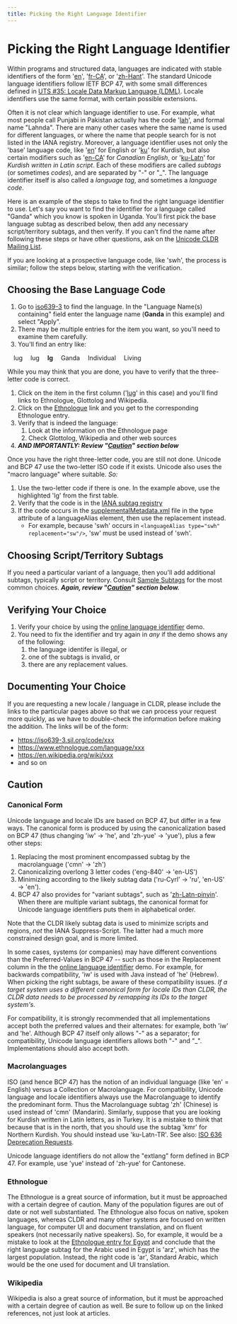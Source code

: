 ```yaml
---
title: Picking the Right Language Identifier
---
```


# Picking the Right Language Identifier

Within programs and structured data, languages are indicated with stable identifiers of the form '[en](http://unicode.org/cldr/utility/languageid.jsp?a=en)', '[fr\-CA](http://unicode.org/cldr/utility/languageid.jsp?a=fr-CA)', or '[zh\-Hant](http://unicode.org/cldr/utility/languageid.jsp?a=zh-Hant&l=en)'. The standard Unicode language identifiers follow IETF BCP 47, with some small differences defined in [UTS \#35: Locale Data Markup Language (LDML)](http://www.unicode.org/reports/tr35/). Locale identifiers use the same format, with certain possible extensions.

Often it is not clear which language identifier to use. For example, what most people call Punjabi in Pakistan actually has the code '[lah](http://unicode.org/cldr/utility/languageid.jsp?a=lah)', and formal name "Lahnda". There are many other cases where the same name is used for different languages, or where the name that people search for is not listed in the IANA registry. Moreover, a language identifier uses not only the 'base' language code, like '[en](http://unicode.org/cldr/utility/languageid.jsp?a=en)' for English or '[ku](http://unicode.org/cldr/utility/languageid.jsp?a=ku)' for Kurdish, but also certain modifiers such as '[en\-CA](http://unicode.org/cldr/utility/languageid.jsp?a=en-CA)' for *Canadian English*, or '[ku\-Latn](http://ku-Latn)' for *Kurdish written in Latin script*. Each of these modifiers are called *subtags* (or sometimes *codes*), and are separated by "\-" or "\_". The language identifier itself is also called a *language tag*, and sometimes a *language code*.

Here is an example of the steps to take to find the right language identifier to use. Let's say you want to find the identifier for a language called "Ganda" which you know is spoken in Uganda. You'll first pick the base language subtag as described below, then add any necessary script/territory subtags, and then verify. If you can't find the name after following these steps or have other questions, ask on the [Unicode CLDR Mailing List](http://www.unicode.org/consortium/distlist.html#cldr_list).

If you are looking at a prospective language code, like 'swh', the process is similar; follow the steps below, starting with the verification.

## Choosing the Base Language Code

1. Go to [iso639\-3](https://iso639-3.sil.org/code_tables/639/data) to find the language. In the "Language Name(s) containing" field enter the language name (**Ganda** in this example) and select "Apply".
2. There may be multiple entries for the item you want, so you'll need to examine them carefully.
3. You'll find an entry like:

&emsp;lug&emsp; lug&emsp; **lg**&emsp; Ganda&emsp; Individual&emsp; Living

While you may think that you are done, you have to verify that the three\-letter code is correct.

1. Click on the item in the first column ('[lug](https://iso639-3.sil.org/code/lug)' in this case) and you'll find links to Ethnologue, Glottolog and Wikipedia.
2. Click on the [Ethnologue](http://www.ethnologue.com/language/lug) link and you get to the corresponding Ethnologue entry.
3. Verify that is indeed the language:
	1. Look at the information on the Ethnologue page
	2. Check Glottolog, Wikipedia and other web sources
4. ***AND IMPORTANTLY: Review "[Caution](#caution)" section below***

Once you have the right three\-letter code, you are still not done. Unicode and BCP 47 use the two\-letter ISO code if it exists. Unicode also uses the "macro language" where suitable. *So:*


1. Use the two\-letter code if there is one. In the example above, use the highlighted 'lg' from the first table.
2. Verify that the code is in the [IANA subtag registry](http://www.iana.org/assignments/language-subtag-registry)
3. If the code occurs in the [supplementalMetadata.xml](http://github.com/unicode-org/cldr/blob/main/common/supplemental/supplementalMetadata.xml) file in the type attribute of a languageAlias element, then use the replacement instead.
	- For example, because 'swh' occurs in `<languageAlias type="swh" replacement="sw"/>`, 'sw' must be used instead of 'swh'.


## Choosing Script/Territory Subtags

If you need a particular variant of a language, then you'll add additional subtags, typically script or territory. Consult [Sample Subtags](http://unicode.org/cldr/utility/sample_subtags.html) for the most common choices. ***Again, review "[Caution](#caution)" section below.***

## Verifying Your Choice

1. Verify your choice by using the [online language identifier](http://unicode.org/cldr/utility/languageid.jsp) demo.
2. You need to fix the identifier and try again in *any* if the demo shows any of the following:
	1. the language identifer is illegal, or
	2. one of the subtags is invalid, or
	3. there are any replacement values.

## Documenting Your Choice

If you are requesting a new locale / language in CLDR, please include the links to the particular pages above so that we can process your request more quickly, as we have to double-check the information before making the addition. The links will be of the form:


- https://iso639-3.sil.org/code/xxx
- https://www.ethnologue.com/language/xxx
- https://en.wikipedia.org/wiki/xxx
- and so on

## Caution

### Canonical Form

Unicode language and locale IDs are based on BCP 47, but differ in a few ways. The canonical form is produced by using the canonicalization based on BCP 47 (thus changing 'iw' → 'he', and 'zh\-yue' → 'yue'), plus a few other steps:

1. Replacing the most prominent encompassed subtag by the macrolanguage ('cmn' → 'zh')
2. Canonicalizing overlong 3 letter codes ('eng\-840' → 'en\-US')
3. Minimizing according to the likely subtag data ('ru\-Cyrl' → 'ru', 'en\-US' → 'en').
4. BCP 47 also provides for "variant subtags", such as '[zh\-Latn\-pinyin](http://unicode.org/cldr/utility/languageid.jsp?a=zh-Latn-pinyin)'. When there are multiple variant subtags, the canonical format for Unicode language identifiers puts them in alphabetical order.

Note that the CLDR likely subtag data is used to minimize scripts and regions, *not* the IANA Suppress\-Script. The latter had a much more constrained design goal, and is more limited.

In some cases, systems (or companies) may have different conventions than the Preferred\-Values in BCP 47 \-\- such as those in the Replacement column in the the [online language identifier](http://unicode.org/cldr/utility/languageid.jsp) demo. For example, for backwards compatibility, 'iw' is used with Java instead of 'he' (Hebrew). When picking the right subtags, be aware of these compatibility issues. *If a target system uses a different canonical form for locale IDs than CLDR, the CLDR data needs to be processed by remapping its IDs to the target system's.*

For compatibility, it is strongly recommended that all implementations accept both the preferred values and their alternates: for example, both 'iw' and 'he'. Although BCP 47 itself only allows "\-" as a separator; for compatibility, Unicode language identifiers allows both "\-" and "\_". Implementations should also accept both.

### Macrolanguages

ISO (and hence BCP 47\) has the notion of an individual language (like 'en' \= English) versus a Collection or Macrolanguage. For compatibility, Unicode language and locale identifiers always use the Macrolanguage to identify the predominant form. Thus the Macrolanguage subtag 'zh' (Chinese) is used instead of 'cmn' (Mandarin). Similarly, suppose that you are looking for Kurdish written in Latin letters, as in Turkey. It is a mistake to think that because that is in the north, that you should use the subtag 'kmr' for Northern Kurdish. You should instead use 'ku\-Latn\-TR'. See also: [ISO 636 Deprecation Requests](/development/development-process/design-proposals/iso-636-deprecation-requests-draft).

Unicode language identifiers do not allow the "extlang" form defined in BCP 47\. For example, use 'yue' instead of 'zh\-yue' for Cantonese.

### Ethnologue

The Ethnologue is a great source of information, but it must be approached with a certain degree of caution. Many of the population figures are out of date or not well substantiated. The Ethnologue also focus on native, spoken languages, whereas CLDR and many other systems are focused on written language, for computer UI and document translation, and on fluent speakers (not necessarily native speakers). So, for example, it would be a mistake to look at the [Ethnologue entry for Egypt](https://www.ethnologue.com/country/EG/) and conclude that the right language subtag for the Arabic used in Egypt is 'arz', which has the largest population. Instead, the right code is 'ar', Standard Arabic, which would be the one used for document and UI translation.


### Wikipedia

Wikipedia is also a great source of information, but it must be approached with a certain degree of caution as well. Be sure to follow up on the linked references, not just look at articles.





